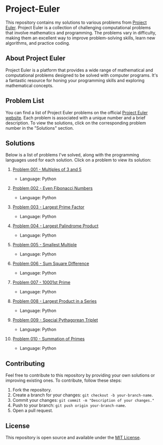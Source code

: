 # Project-Euler

This repository contains my solutions to various problems from [Project Euler](https://projecteuler.net/). Project Euler is a collection of challenging computational problems that involve mathematics and programming. The problems vary in difficulty, making them an excellent way to improve problem-solving skills, learn new algorithms, and practice coding.

## About Project Euler

Project Euler is a platform that provides a wide range of mathematical and computational problems designed to be solved with computer programs. It's a fantastic resource for honing your programming skills and exploring mathematical concepts.

## Problem List

You can find a list of Project Euler problems on the official [Project Euler website](https://projecteuler.net/archives). Each problem is associated with a unique number and a brief description. To view the solutions, click on the corresponding problem number in the "Solutions" section.

## Solutions

Below is a list of problems I've solved, along with the programming languages used for each solution. Click on a problem to view its solution:

1. [Problem 001 - Multiples of 3 and 5](problems/problem001/)
   - Language: Python

2. [Problem 002 - Even Fibonacci Numbers](problems/problem002/)
   - Language: Python

3. [Problem 003 - Largest Prime Factor](problems/problem003/)
   - Language: Python

4. [Problem 004 - Largest Palindrome Product](problems/problem004/)
   - Language: Python

5. [Problem 005 - Smallest Multiple](problems/problem005/)
   - Language: Python

6. [Problem 006 - Sum Square Difference](problems/problem006/)
   - Language: Python

7. [Problem 007 - 10001st Prime](problems/problem007/)
   - Language: Python

8. [Problem 008 - Largest Product in a Series](problems/problem008/)
   - Language: Python

9. [Problem 009 - Special Pythagorean Triplet](problems/problem009/)
   - Language: Python

9. [Problem 010 - Summation of Primes](problems/problem010/)
   - Language: Python

## Contributing

Feel free to contribute to this repository by providing your own solutions or improving existing ones. To contribute, follow these steps:

1. Fork the repository.
2. Create a branch for your changes: `git checkout -b your-branch-name`.
3. Commit your changes: `git commit -m "Description of your changes."`
4. Push to your branch: `git push origin your-branch-name`.
5. Open a pull request.

## License

This repository is open source and available under the [MIT License](LICENSE).